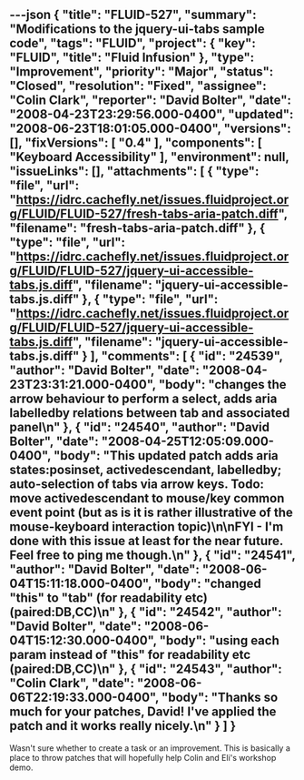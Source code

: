 ---json
{
  "title": "FLUID-527",
  "summary": "Modifications to the jquery-ui-tabs sample code",
  "tags": "FLUID",
  "project": {
    "key": "FLUID",
    "title": "Fluid Infusion"
  },
  "type": "Improvement",
  "priority": "Major",
  "status": "Closed",
  "resolution": "Fixed",
  "assignee": "Colin Clark",
  "reporter": "David Bolter",
  "date": "2008-04-23T23:29:56.000-0400",
  "updated": "2008-06-23T18:01:05.000-0400",
  "versions": [],
  "fixVersions": [
    "0.4"
  ],
  "components": [
    "Keyboard Accessibility"
  ],
  "environment": null,
  "issueLinks": [],
  "attachments": [
    {
      "type": "file",
      "url": "https://idrc.cachefly.net/issues.fluidproject.org/FLUID/FLUID-527/fresh-tabs-aria-patch.diff",
      "filename": "fresh-tabs-aria-patch.diff"
    },
    {
      "type": "file",
      "url": "https://idrc.cachefly.net/issues.fluidproject.org/FLUID/FLUID-527/jquery-ui-accessible-tabs.js.diff",
      "filename": "jquery-ui-accessible-tabs.js.diff"
    },
    {
      "type": "file",
      "url": "https://idrc.cachefly.net/issues.fluidproject.org/FLUID/FLUID-527/jquery-ui-accessible-tabs.js.diff",
      "filename": "jquery-ui-accessible-tabs.js.diff"
    }
  ],
  "comments": [
    {
      "id": "24539",
      "author": "David Bolter",
      "date": "2008-04-23T23:31:21.000-0400",
      "body": "changes the arrow behaviour to perform a select, adds aria labelledby relations between tab and associated panel\n"
    },
    {
      "id": "24540",
      "author": "David Bolter",
      "date": "2008-04-25T12:05:09.000-0400",
      "body": "This updated patch adds aria states:posinset, activedescendant, labelledby; auto-selection of tabs via arrow keys. Todo: move activedescendant to mouse/key common event point (but as is it is rather illustrative of the mouse-keyboard interaction topic)\n\nFYI - I'm done with this issue at least for the near future. Feel free to ping me though.\n"
    },
    {
      "id": "24541",
      "author": "David Bolter",
      "date": "2008-06-04T15:11:18.000-0400",
      "body": "changed \"this\" to \"tab\" (for readability etc) (paired:DB,CC)\n"
    },
    {
      "id": "24542",
      "author": "David Bolter",
      "date": "2008-06-04T15:12:30.000-0400",
      "body": "using each param instead of \"this\" for readability etc (paired:DB,CC)\n"
    },
    {
      "id": "24543",
      "author": "Colin Clark",
      "date": "2008-06-06T22:19:33.000-0400",
      "body": "Thanks so much for your patches, David! I've applied the patch and it works really nicely.\n"
    }
  ]
}
---
Wasn't sure whether to create a task or an improvement. This is basically a place to throw patches that will hopefully help Colin and Eli's workshop demo.

        